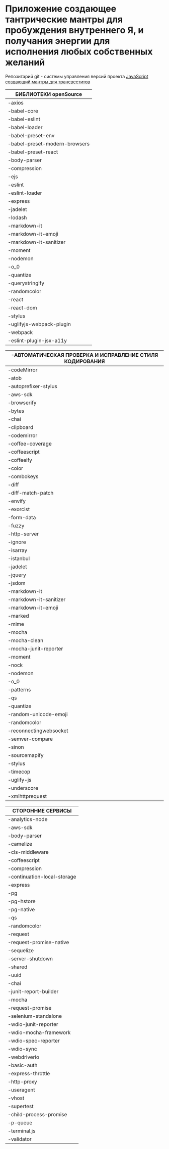 # Приложение создающее тантрические мантры для пробуждения внутреннего Я, и получания энергии для исполнения любых собственных желаний

Репозитарий git - системы управления версий проекта [JavaScript создающий мантры для трансвеститов](https://github.com/vo0doo/transfers-mantras.git)

| БИБЛИОТЕКИ openSource
|----------------------------------
|-axios
|-babel-core
|-babel-eslint
|-babel-loader
|-babel-preset-env
|-babel-preset-modern-browsers
|-babel-preset-react
|-body-parser
|-compression
|-ejs
|-eslint
|-eslint-loader
|-express
|-jadelet
|-lodash
|-markdown-it
|-markdown-it-emoji
|-markdown-it-sanitizer
|-moment
|-nodemon
|-o_0
|-quantize
|-querystringify
|-randomcolor
|-react
|-react-dom
|-stylus
|-uglifyjs-webpack-plugin
|-webpack
|-eslint-plugin-jsx-a11y

|-АВТОМАТИЧЕСКАЯ ПРОВЕРКА И ИСПРАВЛЕНИЕ СТИЛЯ КОДИРОВАНИЯ
|---------------------------------------------------------
|-codeMirror
|-atob
|-autoprefixer-stylus
|-aws-sdk
|-browserify
|-bytes
|-chai
|-clipboard
|-codemirror
|-coffee-coverage
|-coffeescript
|-coffeeify
|-color
|-combokeys
|-diff
|-diff-match-patch
|-envify
|-exorcist
|-form-data
|-fuzzy
|-http-server
|-ignore
|-isarray
|-istanbul
|-jadelet
|-jquery
|-jsdom
|-markdown-it
|-markdown-it-sanitizer
|-markdown-it-emoji
|-marked
|-mime
|-mocha
|-mocha-clean
|-mocha-junit-reporter
|-moment
|-nock
|-nodemon
|-o_0
|-patterns
|-qs
|-quantize
|-random-unicode-emoji
|-randomcolor
|-reconnectingwebsocket
|-semver-compare
|-sinon
|-sourcemapify
|-stylus
|-timecop
|-uglify-js
|-underscore
|-xmlhttprequest


| СТОРОННИЕ СЕРВИСЫ
|---------------------------
|-analytics-node
|-aws-sdk
|-body-parser
|-camelize
|-cls-middleware
|-coffeescript
|-compression
|-continuation-local-storage
|-express
|-pg
|-pg-hstore
|-pg-native
|-qs
|-randomcolor
|-request
|-request-promise-native
|-sequelize
|-server-shutdown
|-shared
|-uuid
|-chai
|-junit-report-builder
|-mocha
|-request-promise
|-selenium-standalone
|-wdio-junit-reporter
|-wdio-mocha-framework
|-wdio-spec-reporter
|-wdio-sync
|-webdriverio
|-basic-auth
|-express-throttle
|-http-proxy
|-useragent
|-vhost
|-supertest
|-child-process-promise
|-p-queue
|-terminal.js
|-validator
